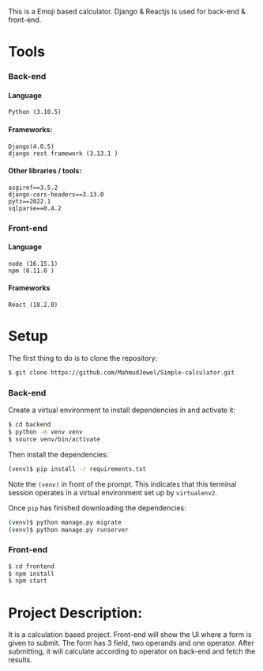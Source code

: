 ﻿This is a Emoji based calculator. Django & Reactjs is used for back-end & front-end.
# Tools
### Back-end
#### Language
	Python (3.10.5)

#### Frameworks:
	Django(4.0.5)
	django rest framework (3.13.1 )
	
#### Other libraries / tools:
	asgiref==3.5.2
	django-cors-headers==3.13.0
	pytz==2022.1
	sqlparse==0.4.2

### Front-end
#### Language
	node (16.15.1)
	npm (8.11.0 )

####  Frameworks
	React (18.2.0)

# Setup
The first thing to do is to clone the repository:
```sh
$ git clone https://github.com/MahmudJewel/Simple-calculator.git
```
### Back-end
Create a virtual environment to install dependencies in and activate it:
```sh
$ cd backend
$ python -m venv venv
$ source venv/bin/activate
```
Then install the dependencies:
```sh
(venv)$ pip install -r requirements.txt
```
Note the `(venv)` in front of the prompt. This indicates that this terminal
session operates in a virtual environment set up by `virtualenv2`.

Once `pip` has finished downloading the dependencies:
```sh
(venv)$ python manage.py migrate
(venv)$ python manage.py runserver
```

### Front-end
```sh
$ cd frontend
$ npm install
$ npm start
```

# Project Description:
It is a calculation based project. Front-end will show the UI where a form is given to submit. The form has 3 field, two operands and one operator. After submitting, it will calculate according to operator on back-end and fetch the results.
